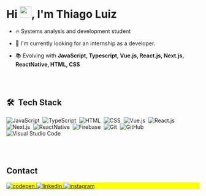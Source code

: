 <h1 align="left">Hi <img src="https://raw.githubusercontent.com/kaueMarques/kaueMarques/master/hi.gif" height="30px">, I'm Thiago Luiz</h1>

- 🔥 Systems analysis and development student

- 🔭 I'm currently looking for an internship as a developer.

- 📚 Evolving with **JavaScript, Typescript, Vue.js, React.js, Next.js, ReactNative, HTML, CSS**



<br><br>

## 🛠 &nbsp;Tech Stack

![JavaScript](https://img.shields.io/badge/-JavaScript-05122A?style=flat&logo=javascript)&nbsp;
![TypeScript](https://img.shields.io/badge/-TypeScript-05122A?style=flat&logo=typescript)&nbsp;
![HTML](https://img.shields.io/badge/-HTML-05122A?style=flat&logo=HTML5)&nbsp;
![CSS](https://img.shields.io/badge/-CSS-05122A?style=flat&logo=CSS3&logoColor=1572B6)&nbsp;
![Vue.js](https://img.shields.io/badge/-Vue.js-05122A?style=flat&logo=vue.js)&nbsp; 
![React.js](https://img.shields.io/badge/-React.js-05122A?style=flat&logo=react)&nbsp; 
![Next.js](https://img.shields.io/badge/-Next.js-05122A?style=flat&logo=next)&nbsp;
![ReactNative](https://img.shields.io/badge/-ReactNative-05122A?style=flat&logo=react)&nbsp;
![Firebase](https://img.shields.io/badge/-Firebase-05122A?style=flat&logo=firebase)&nbsp;
![Git](https://img.shields.io/badge/-Git-05122A?style=flat&logo=git)&nbsp;
![GitHub](https://img.shields.io/badge/-GitHub-05122A?style=flat&logo=github)&nbsp;
![Visual Studio Code](https://img.shields.io/badge/-Visual%20Studio%20Code-05122A?style=flat&logo=visual-studio-code&logoColor=007ACC)&nbsp;

<br><br>

## Contact

<p align="left" style="background:yellow">
<a href="https://codepen.io/thiagodevluiz" target="_blank">
  <img align="center" src="https://img.shields.io/badge/-thiagodevluiz-05122A?style=flat&logo=codepen" alt="codepen"/>
</a>
<a href="https://www.linkedin.com/in/thiago-luiz-dev/" target="_blank">
  <img align="center" src="https://img.shields.io/badge/-thiagodevluiz-05122A?style=flat&logo=linkedin" alt="linkedin"/>
</a>
<a href="https://www.instagram.com/thiagoo.luiz/" target="_blank">
 <img align="center" src="https://img.shields.io/badge/-thiagodevluiz-05122A?style=flat&logo=instagram" alt="instagram"/>
</a>
</p>

<!--
- 👋 Hi, I’m @ThiagoDevLuiz
- 👀 I’m interested in ...
- 🌱 I’m currently learning ...
- 💞️ I’m looking to collaborate on ...
- 📫 How to reach me ...

ThiagoDevLuiz/ThiagoDevLuiz is a ✨ special ✨ repository because its `README.md` (this file) appears on your GitHub profile.
You can click the Preview link to take a look at your changes.
--->

